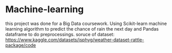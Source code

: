 # Machine-learning
this project was done for a Big Data coursework.
Using Scikit-learn machine learning algorithm to predict the chance of rain the next day and Pandas dataframe to do preprocessings.
soruce of dataset: https://www.kaggle.com/datasets/jsphyg/weather-dataset-rattle-package/code

